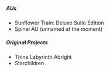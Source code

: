 
##### AUs
- Sunflower Train: Deluxe Suite Edition
- Spinel AU (unnamed at the moment)
##### Original Projects
- Thine Labyrinth Abright
- Starchildren